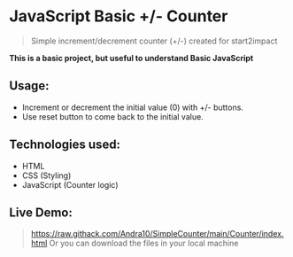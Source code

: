 # JavaScript Basic +/- Counter
>  Simple increment/decrement counter (+/-) created for start2impact 

**This is a basic project, but useful to understand Basic JavaScript**

## Usage:
-  Increment or decrement the initial value (0) with +/- buttons.
-  Use reset button to come back to the initial value.

## Technologies used:
- HTML
- CSS (Styling)
- JavaScript (Counter logic)

## Live Demo:
> https://raw.githack.com/Andra10/SimpleCounter/main/Counter/index.html
 Or you can download the files in your local machine 
